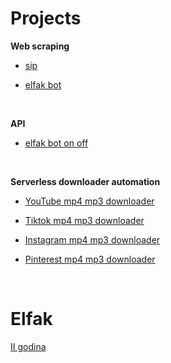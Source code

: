 # Projects
**Web scraping**
- [sip](https://github.com/lazarevicOgnjen/sip)

- [elfak bot](https://github.com/lazarevicOgnjen/elfak-bot) 

<br>

**API**
- [elfak bot on off](https://github.com/lazarevicOgnjen/elfak-bot-on-off)

<br>

**Serverless downloader automation**
- [YouTube mp4 mp3 downloader](https://github.com/lazarevicOgnjen/YouTube-mp4-mp3-downloader/tree/main)
  
- [Tiktok mp4 mp3 downloader](https://github.com/lazarevicOgnjen/Tiktok-mp4-mp3-downloader/tree/main)
  
- [Instagram mp4 mp3 downloader](https://github.com/lazarevicOgnjen/Instagram-mp4-mp3-downloader/tree/main)
  
- [Pinterest mp4 mp3 downloader](https://github.com/lazarevicOgnjen/Pinterest-mp4-mp3-downloader/tree/main)

<br>

# Elfak
[II godina](https://github.com/lazarevicOgnjen/II-godina)
